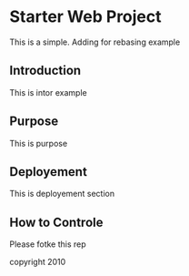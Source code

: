 # Starter Web Project

This is a simple.
Adding for rebasing example

## Introduction

This is intor example

## Purpose

This is purpose

## Deployement

This is deployement section

## How to Controle
Please fotke this rep

copyright 2010
